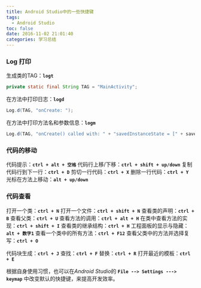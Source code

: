 ```yaml
---
title: Android Studio中的一些快捷键
tags:
  - Android Studio
toc: false
date: 2016-11-02 21:01:40
categories: 学习总结
---
```

### Log 打印 ###
生成类的TAG：**` logt `**
```java
private static final String TAG = "MainActivity";
```
<!--more-->
在方法中打印日志：**` logd `**
```java
Log.d(TAG, "onCreate: ");
```
在方法中打印方法名和参数信息：**` logm `**
```java
Log.d(TAG, "onCreate() called with: " + "savedInstanceState = [" + savedInstanceState + "]");
```

### 代码的移动 ###
代码提示：**` ctrl + alt + 空格 `**
代码行上移/下移：**`ctrl + shift + up/down`**
复制代码行到下一行：**`ctrl + D`**
剪切一行代码：**`ctrl + X`**
删除一行代码：**`ctrl + Y`**
光标在方法上移动：**`alt + up/down`**

### 代码查看 ###
打开一个类：**`ctrl + N`**
打开一个文件：**`ctrl + shift + N`**
查看类的声明：**`ctrl + B`**
查看父类：**`ctrl + U`**
查看方法的调用：**`ctrl + alt + H`**
在类中查看方法的实现：**`ctrl + shift + I`**
查看类的继承结构：**`ctrl + H`**
工程面板的显示与隐藏：**`alt + 数字1`**
查看一个类中的所有方法：**`ctrl + F12`**
查看父类中的方法并选择复写：**`ctrl + O`**

代码块生成：**`ctrl + J`**
查找：**`ctrl + F`**
替换：**`ctrl + R`**
打开最近的模板：**`ctrl + E`**

根据自身使用习惯，也可以在*Android Studio*的 **`File --> Settings ---> keymap`** 中改变默认的快捷键，来提高开发效率。



